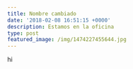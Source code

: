```yaml
---
title: Nombre cambiado
date: '2018-02-08 16:51:15 +0000'
description: Estamos en la oficina
type: post
featured_image: /img/1474227455644.jpg
---
```

hi
